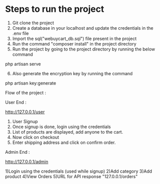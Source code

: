 Steps to run the project
=========================

1) Git clone the project
2) Create a database in your localhost and update the credentials in the .env file
3) Import the sql("webuycart_db.sql") file present in the project
4) Run the command "composer install" in the project directory
5) Run the project by going to the project directory by running the below command
 
 php artisan serve

6) Also generate the encryption key by running the command 

php artisan key:generate


Flow of the project : 

User End : 

http://127.0.0.1/user

1) User Signup
2) Once signup is done, login using the credentials
3) List of products are displayed, add anyone to the cart.
4) Now click on checkout
5) Enter shipping address and click on confirm order.


Admin End : 

http://127.0.0.1/admin

1)Login using the credentials (used while signup)
2)Add category
3)Add product
4)View Orders
5)URL for API response "127.0.0.1/orders"